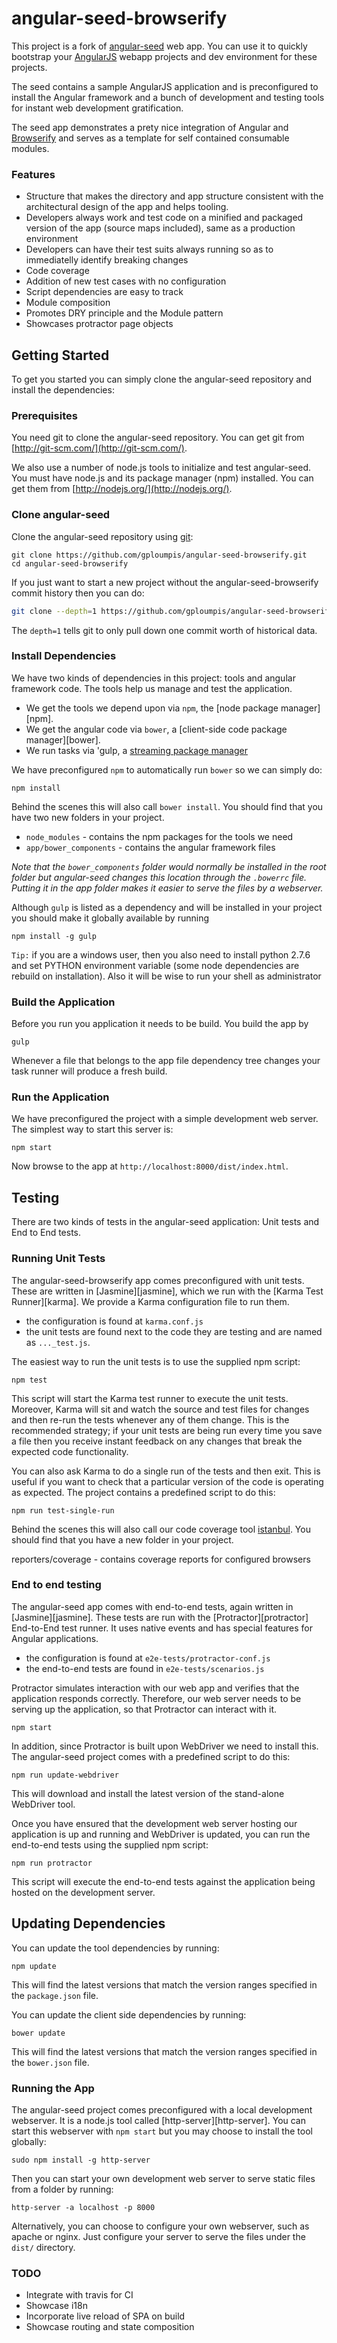 # angular-seed-browserify


This project is a fork of [angular-seed](https://github.com/angular/angular-seed) web app.
You can use it to quickly bootstrap your  [AngularJS](http://angularjs.org/) webapp projects 
and dev environment for these projects.

The seed contains a sample AngularJS application and is preconfigured to install the Angular
framework and a bunch of development and testing tools for instant web development gratification.

The seed app demonstrates a prety nice integration of Angular and [Browserify](http://browserify.org)
and serves as a template for self contained consumable modules.
### Features

* Structure that makes the directory and app structure consistent with the architectural design of the app and helps tooling.
* Developers always work and test code on a minified and packaged version of the app (source maps included), same as a production environment
* Developers can have their test suits always running so as to immediatelly identify breaking changes
* Code coverage
* Addition of new test cases with no configuration
* Script dependencies are easy to track 
* Module composition
* Promotes DRY principle and the Module pattern
* Showcases protractor page objects

## Getting Started

To get you started you can simply clone the angular-seed repository and install the dependencies:

### Prerequisites

You need git to clone the angular-seed repository. You can get git from
[http://git-scm.com/](http://git-scm.com/).

We also use a number of node.js tools to initialize and test angular-seed. You must have node.js and
its package manager (npm) installed.  You can get them from [http://nodejs.org/](http://nodejs.org/).

### Clone angular-seed

Clone the angular-seed repository using [git](http://git-scm.com/):

```
git clone https://github.com/gploumpis/angular-seed-browserify.git
cd angular-seed-browserify
```

If you just want to start a new project without the angular-seed-browserify commit history then you can do:

```bash
git clone --depth=1 https://github.com/gploumpis/angular-seed-browserify.git <your-project-name>
```

The `depth=1` tells git to only pull down one commit worth of historical data.

### Install Dependencies

We have two kinds of dependencies in this project: tools and angular framework code.  The tools help
us manage and test the application.

* We get the tools we depend upon via `npm`, the [node package manager][npm].
* We get the angular code via `bower`, a [client-side code package manager][bower].
* We run tasks via 'gulp, a [streaming package manager](http://gulpjs.com/)

We have preconfigured `npm` to automatically run `bower` so we can simply do:

```
npm install
```

Behind the scenes this will also call `bower install`.  You should find that you have two new
folders in your project.

* `node_modules` - contains the npm packages for the tools we need
* `app/bower_components` - contains the angular framework files



*Note that the `bower_components` folder would normally be installed in the root folder but
angular-seed changes this location through the `.bowerrc` file.  Putting it in the app folder makes
it easier to serve the files by a webserver.*


Although `gulp` is listed as a dependency and will be installed in your project you should make it globally available
by running 

```
npm install -g gulp
```




`Tip:` if you are a windows user, then you also need to install python 2.7.6 
and set PYTHON environment variable (some node dependencies are rebuild on installation). 
Also it will be wise to run your shell as administrator
### Build the Application

Before you run you application it needs to be build. You build the app by  

```
gulp
```

Whenever a file that belongs to the app file dependency tree changes your task runner will produce a fresh build.


### Run the Application

We have preconfigured the project with a simple development web server.  The simplest way to start
this server is:

```
npm start
```

Now browse to the app at `http://localhost:8000/dist/index.html`.


## Testing

There are two kinds of tests in the angular-seed application: Unit tests and End to End tests.

### Running Unit Tests

The angular-seed-browserify app comes preconfigured with unit tests. These are written in
[Jasmine][jasmine], which we run with the [Karma Test Runner][karma]. We provide a Karma
configuration file to run them.

* the configuration is found at `karma.conf.js`
* the unit tests are found next to the code they are testing and are named as `..._test.js`.

The easiest way to run the unit tests is to use the supplied npm script:

```
npm test
```

This script will start the Karma test runner to execute the unit tests. Moreover, Karma will sit and
watch the source and test files for changes and then re-run the tests whenever any of them change.
This is the recommended strategy; if your unit tests are being run every time you save a file then
you receive instant feedback on any changes that break the expected code functionality.

You can also ask Karma to do a single run of the tests and then exit.  This is useful if you want to
check that a particular version of the code is operating as expected.  The project contains a
predefined script to do this:

```
npm run test-single-run
```

Behind the scenes this will also call our code coverage tool [istanbul](https://gotwarlost.github.io/istanbul/). 
You should find that you have a new folder in your project.

reporters/coverage - contains coverage reports for configured browsers 


### End to end testing

The angular-seed app comes with end-to-end tests, again written in [Jasmine][jasmine]. These tests
are run with the [Protractor][protractor] End-to-End test runner.  It uses native events and has
special features for Angular applications.

* the configuration is found at `e2e-tests/protractor-conf.js`
* the end-to-end tests are found in `e2e-tests/scenarios.js`

Protractor simulates interaction with our web app and verifies that the application responds
correctly. Therefore, our web server needs to be serving up the application, so that Protractor
can interact with it.

```
npm start
```

In addition, since Protractor is built upon WebDriver we need to install this.  The angular-seed
project comes with a predefined script to do this:

```
npm run update-webdriver
```

This will download and install the latest version of the stand-alone WebDriver tool.

Once you have ensured that the development web server hosting our application is up and running
and WebDriver is updated, you can run the end-to-end tests using the supplied npm script:

```
npm run protractor
```

This script will execute the end-to-end tests against the application being hosted on the
development server.


## Updating Dependencies

You can update the tool dependencies by running:

```
npm update
```

This will find the latest versions that match the version ranges specified in the `package.json` file.

You can update the client side dependencies by running:

```
bower update
```

This will find the latest versions that match the version ranges specified in the `bower.json` file.

### Running the App

The angular-seed project comes preconfigured with a local development webserver.  It is a node.js
tool called [http-server][http-server].  You can start this webserver with `npm start` but you may choose to
install the tool globally:

```
sudo npm install -g http-server
```

Then you can start your own development web server to serve static files from a folder by
running:

```
http-server -a localhost -p 8000
```

Alternatively, you can choose to configure your own webserver, such as apache or nginx. Just
configure your server to serve the files under the `dist/` directory.


### TODO

* Integrate with travis for CI
* Showcase i18n
* Incorporate live reload of SPA on build
* Showcase routing and state composition 